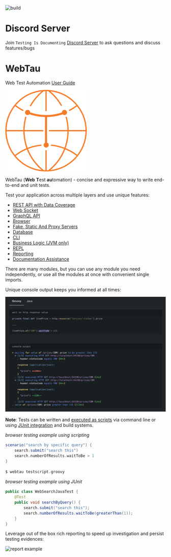 ![build](https://github.com/testingisdocumenting/webtau/workflows/Build%20webtau/badge.svg)

# Discord Server

Join `Testing Is Documenting` [Discord Server](https://discord.gg/aEHbzXTX6N) to ask questions and discuss features/bugs

# WebTau

Web Test Automation [User Guide](https://testingisdocumenting.org/webtau/)

![logo](webtau-docs/znai/webtau-logo.png)

WebTau (**Web** **T**est **au**tomation) - concise and expressive way to write end-to-end and unit tests.

Test your application across multiple layers and use unique features:
* [REST API with Data Coverage](https://testingisdocumenting.org/webtau/getting-started/what-is-this/#rest-api)
* [Web Socket](https://testingisdocumenting.org/webtau/getting-started/what-is-this/#websocket)
* [GraphQL API](https://testingisdocumenting.org/webtau/getting-started/what-is-this/#graphql-api)
* [Browser](https://testingisdocumenting.org/webtau/getting-started/what-is-this/#browser)
* [Fake, Static And Proxy Servers](https://testingisdocumenting.org/webtau/getting-started/what-is-this/#fake-static-and-proxy-servers)
* [Database](https://testingisdocumenting.org/webtau/getting-started/what-is-this/#database)
* [CLI](https://testingisdocumenting.org/webtau/getting-started/what-is-this/#cli)
* [Business Logic (JVM only)](https://testingisdocumenting.org/webtau/getting-started/what-is-this/#business-logic-jvm)
* [REPL](https://testingisdocumenting.org/webtau/getting-started/what-is-this/#repl)
* [Reporting](https://testingisdocumenting.org/webtau/getting-started/what-is-this/#reporting)
* [Documentation Assistance](https://testingisdocumenting.org/webtau/getting-started/what-is-this/#documentation-assistance)

There are many modules, but you can use any module you need independently, or use all the modules at once with convenient single imports.

Unique console output keeps you informed at all times:

![image of http resource code and its output](webtau-docs/readme/live-price-http.png)

**Note**: Tests can be written and [executed as scripts](https://testingisdocumenting.org/webtau/groovy-standalone-runner/introduction) via command line or using [JUnit integration](https://testingisdocumenting.org/webtau/junit5/getting-started) and build systems.

*browser testing example using scripting*
```groovy
scenario("search by specific query") {
    search.submit("search this")
    search.numberOfResults.waitToBe > 1
}

$ webtau testscript.groovy
```

*browser testing example using JUnit*
```java
public class WebSearchJavaTest {
    @Test
    public void searchByQuery() {
        search.submit("search this");
        search.numberOfResults.waitToBe(greaterThan(1));
    }
}
```

Leverage out of the box rich reporting to speed up investigation and persist testing evidences:

![report example](https://testingisdocumenting.org/webtau/doc-artifacts/reports/report-crud-separated-http-calls.png)
